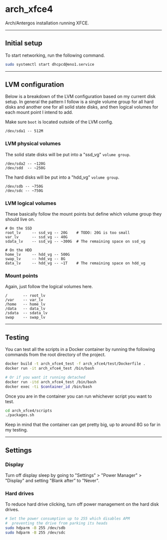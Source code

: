 # arch_xfce4

Arch/Antergos installation running XFCE.

---

## Initial setup

To start networking, run the following command.

```bash
sudo systemctl start dhcpcd@eno1.service
```

---

## LVM configuration

Below is a breakdown of the LVM configuration based on my current disk setup. In general the pattern I follow
is a single volume group for all hard disks and another one for all solid state disks, and then logical volumes
for each mount point I intend to add.

Make sure `boot` is located outside of the LVM config.

```
/dev/sda1 -- 512M
```

### LVM physical volumes

The solid state disks will be put into a "ssd_vg" `volume group`.

```
/dev/sda2 -- ~120G
/dev/sdd  -- ~250G
```

The hard disks will be put into a "hdd_vg" `volume group`.

```
/dev/sdb -- ~750G
/dev/sdc -- ~750G
```

### LVM logical volumes

These basically follow the mount points but define which volume group they should live on.

```
# On the SSD
root_lv     -- ssd_vg -- 20G    # TODO: 20G is too small
var_lv      -- ssd_vg -- 40G
sdata_lv    -- ssd_vg -- ~300G  # The remaining space on ssd_vg

# On the HDD
home_lv     -- hdd_vg -- 500G
swap_lv     -- hdd_vg -- 8G
data_lv     -- hdd_vg -- ~1T    # The remaining space on hdd_vg
```

### Mount points

Again, just follow the logical volumes here.

```
/       -- root_lv
/var    -- var_lv
/home   -- home_lv
/data   -- data_lv
/sdata  -- sdata_lv
swap    -- swap_lv
```

---

## Testing

You can test all the scripts in a Docker container by running the following commands from the root directory of the project.

```bash
docker build -t arch_xfce4_test -f arch_xfce4/test/Dockerfile .
docker run -it arch_xfce4_test /bin/bash

# Or if you want it running detached
docker run -itd arch_xfce4_test /bin/bash
docker exec -ti $container_id /bin/bash
```

Once you are in the container you can run whichever script you want to test.

```bash
cd arch_xfce4/scripts
./packages.sh
```

Keep in mind that the container can get pretty big, up to around 8G so far in my testing.

---

## Settings

### Display

Turn off display sleep by going to "Settings" > "Power Manager" > "Display" and setting "Blank after" to "Never".

### Hard drives

To reduce hard drive clicking, turn off power management on the hard disk drives.

```bash
# Set the power consumption up to 255 which disables APM
#  preventing the drive from parking its heads
sudo hdparm -B 255 /dev/sdb
sudo hdparm -B 255 /dev/sdc
```
